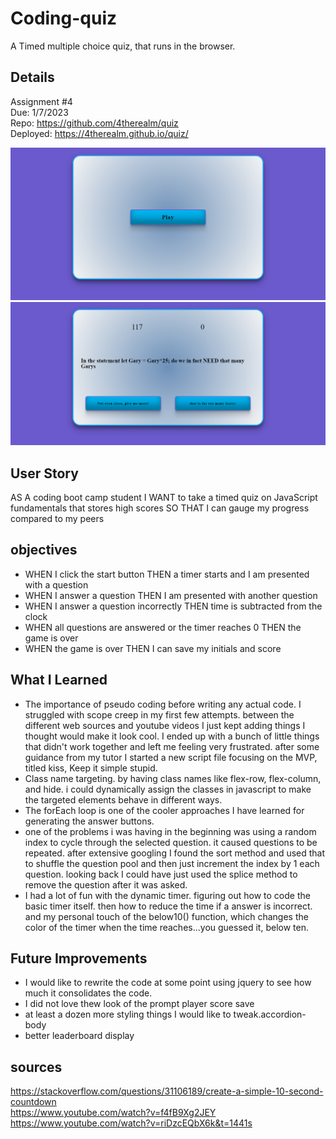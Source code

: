 # Coding-quiz
A Timed multiple choice quiz, that runs in the browser. 
## Details  
Assignment #4  
Due: 1/7/2023  
Repo: https://github.com/4therealm/quiz  
Deployed: https://4therealm.github.io/quiz/  

<img src="/images/screencapture-4therealm-github-io-quiz-2023-01-07-08_38_32.png">  
<img src="/images/duringQuiz.png">   
 

## User Story
AS A coding boot camp student
I WANT to take a timed quiz on JavaScript fundamentals that stores high scores
SO THAT I can gauge my progress compared to my peers
## objectives
* WHEN I click the start button
THEN a timer starts and I am presented with a question
* WHEN I answer a question
THEN I am presented with another question
* WHEN I answer a question incorrectly
THEN time is subtracted from the clock
* WHEN all questions are answered or the timer reaches 0
THEN the game is over
* WHEN the game is over
THEN I can save my initials and score  

## What I Learned  
* The importance of pseudo coding before writing any actual code. I struggled with scope creep in my first few attempts. between the different web sources and youtube videos I just kept adding things I thought would make it look cool. I ended up with a bunch of little things that didn't work together and left me feeling very frustrated. after some guidance from my tutor I started a new script file focusing on the MVP, titled kiss, Keep it simple stupid.
* Class name targeting. by having class names like flex-row, flex-column, and hide. i could dynamically assign the classes in javascript to make the targeted elements behave in different ways.  
* The forEach loop is one of the cooler approaches I have learned for generating the answer buttons. 
* one of the problems i was having in the beginning was using a random index to cycle through the selected question. it caused questions to be repeated. after extensive googling I found the sort method and used that to shuffle the question pool and then just increment the index by 1 each question. looking back I could have just used the splice method to remove the question after it was asked.
* I had a lot of fun with the dynamic timer. figuring out how to code the basic timer itself. then how to reduce the time if a answer is incorrect. and my personal touch of the below10() function, which changes the color of the timer when the time reaches...you guessed it, below ten.

## Future Improvements
* I would like to rewrite the code at some point using jquery to see how much it consolidates the code.
* I did not love thew look of the prompt player score save
* at least a dozen more styling things I would like to tweak.accordion-body
* better leaderboard display



## sources
https://stackoverflow.com/questions/31106189/create-a-simple-10-second-countdown  
https://www.youtube.com/watch?v=f4fB9Xg2JEY  
https://www.youtube.com/watch?v=riDzcEQbX6k&t=1441s

